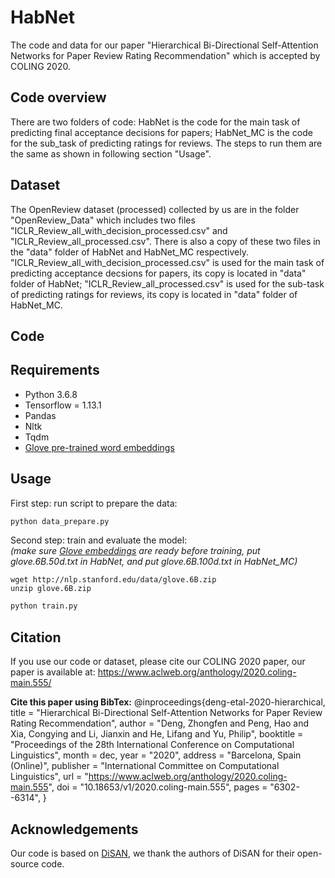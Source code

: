 # HabNet
The code and data for our paper "Hierarchical Bi-Directional Self-Attention Networks for Paper Review Rating Recommendation" which is accepted by COLING 2020.

## Code overview
There are two folders of code: HabNet is the code for the main task of predicting final acceptance decisions for papers; HabNet_MC is the code for the sub_task of predicting ratings for reviews. The steps to run them are the same as shown in following section "Usage".

## Dataset
The OpenReview dataset (processed) collected by us are in the folder "OpenReview_Data" which includes two files "ICLR_Review_all_with_decision_processed.csv" and "ICLR_Review_all_processed.csv". There is also a copy of these two files in the "data" folder of HabNet and HabNet_MC respectively. "ICLR_Review_all_with_decision_processed.csv" is used for the main task of predicting acceptance decsions for papers, its copy is located in "data" folder of HabNet; "ICLR_Review_all_processed.csv" is used for the sub-task of predicting ratings for reviews, its copy is located in "data" folder of HabNet_MC.


## Code

## Requirements

- Python 3.6.8
- Tensorflow = 1.13.1
- Pandas
- Nltk
- Tqdm
- [Glove pre-trained word embeddings](http://nlp.stanford.edu/data/glove.6B.zip)

## Usage

First step: run script to prepare the data:

```bash
python data_prepare.py
```

Second step: train and evaluate the model:
<br>
*(make sure [Glove embeddings](#requirements) are ready before training, put glove.6B.50d.txt in HabNet, and put glove.6B.100d.txt in HabNet_MC)*
```
wget http://nlp.stanford.edu/data/glove.6B.zip
unzip glove.6B.zip
```
```bash
python train.py
```

## Citation
If you use our code or dataset, please cite our COLING 2020 paper, our paper is available at: https://www.aclweb.org/anthology/2020.coling-main.555/

**Cite this paper using BibTex:**
@inproceedings{deng-etal-2020-hierarchical,
    title = "Hierarchical Bi-Directional Self-Attention Networks for Paper Review Rating Recommendation",
    author = "Deng, Zhongfen  and
      Peng, Hao  and
      Xia, Congying  and
      Li, Jianxin  and
      He, Lifang  and
      Yu, Philip",
    booktitle = "Proceedings of the 28th International Conference on Computational Linguistics",
    month = dec,
    year = "2020",
    address = "Barcelona, Spain (Online)",
    publisher = "International Committee on Computational Linguistics",
    url = "https://www.aclweb.org/anthology/2020.coling-main.555",
    doi = "10.18653/v1/2020.coling-main.555",
    pages = "6302--6314",
}


## Acknowledgements
Our code is based on [DiSAN](https://github.com/taoshen58/DiSAN), we thank the authors of DiSAN for their open-source code.


